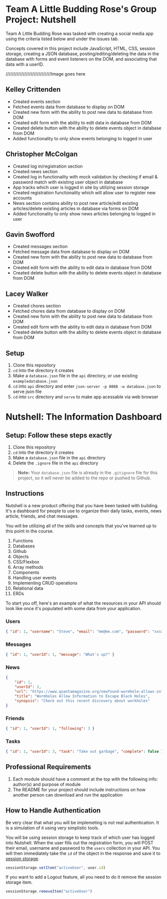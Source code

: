 # Team A Little Budding Rose's Group Project: Nutshell

Team A Little Budding Rose was tasked with creating a social media app using the criteria listed below and under the issues tab.

Concepts covered in this project include JavaScript, HTML, CSS, session storage, creating a JSON database, posting/editing/deleting the data in the database with forms and event listeners on the DOM, and associating that data with a userID.

/////////////////////////////Image goes here

## Kelley Crittenden
- Created events section
- Fetched events data from database to display on DOM
- Created new form with the ability to post new data to database from DOM
- Created edit form with the ability to edit data in database from DOM
- Created delete button with the ability to delete events object in database from DOM
- Added functionality to only show events belonging to logged in user

## Christopher McColgan
- Created log in/registration section
- Created news section
- Created log in functionality with mock validation by checking if email & password match with existing user object in database
- App tracks which user is logged in site by utilizing session storage
- Created registration functionality which will allow user to register new accounts
- News section contains ability to post new article/edit existing articles/delete existing articles in database via forms on DOM
- Added functionality to only show news articles belonging to logged in user

## Gavin Swofford
- Created messages section
- Fetched message data from database to display on DOM
- Created new form with the ability to post new data to database from DOM
- Created edit form with the ability to edit data in database from DOM
- Created delete button with the ability to delete events object in database from DOM

## Lacey Walker
- Created chores section
- Fetched chores data from database to display on DOM
- Created new form with the ability to post new data to database from DOM
- Created edit form with the ability to edit data in database from DOM
- Created delete button with the ability to delete events object in database from DOM

## Setup

1. Clone this repository
1. `cd` into the directory it creates
1. Make a `database.json` file in the `api` directory, or use existing `exampledatabase.json`
1. `cd` into `api` directory and enter `json-server -p 8088 -w database.json` to serve json file
1. `cd` into `src` directory and `serve` to make app acessable via web browser

# Nutshell: The Information Dashboard

## Setup: Follow these steps exactly

1. Clone this repository
1. `cd` into the directory it creates
1. Make a `database.json` file in the `api` directory
1. Delete the `.ignore` file in the `api` directory

> **Note:** Your `database.json` file is already in the `.gitignore` file for this project, so it will never be added to the repo or pushed to Github.

## Instructions

Nutshell is a new product offering that you have been tasked with building. It's a dashboard for people to use to organize their daily tasks, events, news article, friends, and chat messages.

You will be utilizing all of the skills and concepts that you've learned up to this point in the course.

1. Functions
1. Databases
1. Github
1. Objects
1. CSS/Flexbox
1. Array methods
1. Components
1. Handling user events
1. Implementing CRUD operations
1. Relational data
1. ERDs

To start you off, here's an example of what the resources in your API should look like once it's populated with some data from your application.

### Users

```json
{ "id": 1, "username": "Steve", "email": "me@me.com", "password": "xxxxxxxxxxxxxxxxxxxxx" }
```

### Messages

```json
{ "id": 1, "userId": 1, "message": "What's up?" }
```

### News

```json
{
    "id": 1,
    "userId": 2,
    "url": "https://www.quantamagazine.org/newfound-wormhole-allows-information-to-escape-black-holes-20171023/",
    "title": "Wormholes Allow Information to Escape Black Holes",
    "synopsis": "Check out this recent discovery about workholes"
}
```

### Friends

```json
{ "id": 1, "userId": 1, "following": 3 }
```

### Tasks

```json
{ "id": 1, "userId": 3, "task": "Take out garbage", "complete": false }
```

## Professional Requirements

1. Each module should have a comment at the top with the following info: author(s) and purpose of module
1. The README for your project should include instructions on how another person can download and run the application

## How to Handle Authentication

Be very clear that what you will be implemeting is not real authentication. It is a simulation of it using very simplistic tools.

You will be using session storage to keep track of which user has logged into Nutshell. When the user fills out the registration form, you will POST their email, username and password to the `users` collection in your API. You will then immediately take the `id` of the object in the response and save it to [session storage](https://javascript.info/localstorage#sessionstorage).

```js
sessionStorage.setItem("activeUser", user.id)
```

If you want to add a Logout feature, all you need to do it remove the session storage item.

```js
sessionStorage.removeItem("activeUser")
```

